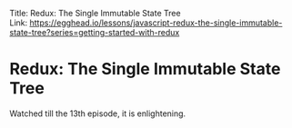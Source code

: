 Title: Redux: The Single Immutable State Tree  
Link: https://egghead.io/lessons/javascript-redux-the-single-immutable-state-tree?series=getting-started-with-redux  

# Redux: The Single Immutable State Tree

Watched till the 13th episode, it is enlightening.
